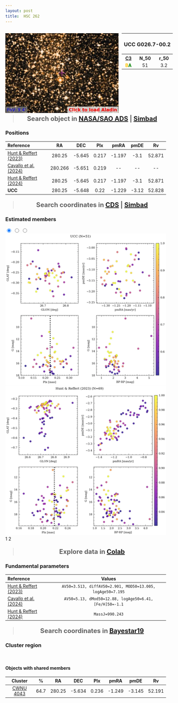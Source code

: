 ```yaml
---
layout: post
title:  HSC 262
---
```

<div style="display: flex; justify-content: space-between; width:720px;height:250px">
<div style="text-align: center;">

<!-- Static image + data attributes for FOV and target -->
<img id="aladin_img"
     data-umami-event="aladin_load"
     src="https://raw.githubusercontent.com/ucc23/Q1N/main/plots/hsc262_aladin.webp"
     alt="Click to load Aladin Lite" 
     style="width:355px;height:250px; cursor: pointer;"
     data-fov="0.107" 
     data-target="280.25 -5.648"/>
<!-- Div to contain Aladin Lite viewer -->
<div id="aladin-lite-div" style="width:355px;height:250px;display:none;"></div>
<!-- Aladin Lite script (will be loaded after the image is clicked) -->
<script src="{{ site.baseurl }}/scripts/aladin_load.js"></script>

</div>
<!-- Left block -->

<table style="width:355px;height:250px;">
  <!-- Row 1 (title) -->
  <tr>
    <td colspan="5"><h3>UCC G026.7-00.2</h3></td>
  </tr>
  <!-- Row 2 -->
  <tr>
    <th style="text-align: center;"><a href="https://ucc.ar/faq#what-is-the-c3-parameter" title="Combined class">C3</a></th>
    <th style="text-align: center;"><div title="Stars with membership probability >50%">N_50</div></th>
    <th style="text-align: center;"><div title="Radius that contains half the members [arcmin]">r_50</div></th>
  </tr>
  <!-- Row 3 -->
  <tr>
    <td style="text-align: center;"><span style="color: #FFC300; font-weight: bold;">B</span><span style="color: green; font-weight: bold;">A</span></td>
    <td style="text-align: center;">51</td>
    <td style="text-align: center;">3.2</td>
  </tr>
</table>
</div>

> <p style="text-align:center; font-weight: bold; font-size:20px">Search object in <a data-umami-event="nasa_search" href="https://ui.adsabs.harvard.edu/search/q=%20collection%3Aastronomy%20body%3A%22HSC%20262%22&sort=date%20desc%2C%20bibcode%20desc&p_=0" target="_blank">NASA/SAO ADS</a> | <a data-umami-event="simbad_search" href="https://simbad.cds.unistra.fr/simbad/sim-id-refs?Ident=hsc262" target="_blank">Simbad</a></p>


### Positions

| Reference    | RA    | DEC   | Plx  | pmRA  | pmDE   |  Rv  |
| :---         | :---: | :---: | :---: | :---: | :---: | :---: |
|[Hunt & Reffert (2023)](https://ui.adsabs.harvard.edu/abs/2023A%26A...673A.114H) | 280.25 | -5.645 | 0.217 | -1.197 | -3.1 | 52.871 |
|[Cavallo et al. (2024)](https://ui.adsabs.harvard.edu/abs/2024AJ....167...12C) | 280.266 | -5.651 | 0.219 | -- | -- | -- |
|[Hunt & Reffert (2024)](https://ui.adsabs.harvard.edu/abs/2024A%26A...686A..42H) | 280.25 | -5.645 | 0.217 | -1.197 | -3.1 | 52.871 |
| **UCC** |280.25 | -5.648 | 0.22 | -1.229 | -3.12 | 52.828 |

> <p style="text-align:center; font-weight: bold; font-size:20px">Search coordinates in <a data-umami-event="cds_coord_search" href="https://cdsportal.u-strasbg.fr/?target=280.25,-5.648" target="_blank">CDS</a> | <a data-umami-event="simbad_coord_search" href="https://simbad.cds.unistra.fr/mobile/object_list.html?coord=280.25%20-5.648&output=json&radius=5&userEntry=hsc262" target="_blank">Simbad</a></p>

### Estimated members

<div class="carousel">
<input type="radio" name="radio-btn" id="slide1" checked>
<input type="radio" name="radio-btn" id="slide1">
<input type="radio" name="radio-btn" id="slide2">
<div class="slides">
<div class="slide">
<a href="https://raw.githubusercontent.com/ucc23/Q1N/main/plots/UCC/hsc262.webp" target="_blank">
<img src="https://raw.githubusercontent.com/ucc23/Q1N/main/plots/UCC/hsc262.webp" alt="HSC 262 UCC">
</a>
</div>
<div class="slide">
<a href="https://raw.githubusercontent.com/ucc23/Q1N/main/plots/HUNT23/hsc262.webp" target="_blank">
<img src="https://raw.githubusercontent.com/ucc23/Q1N/main/plots/HUNT23/hsc262.webp" alt="HSC 262 HUNT23">
</a>
</div>
</div>
<div class="indicators">
<label for="slide1">1</label>
<label for="slide2">2</label>
</div>
</div>


> <p style="text-align:center; font-weight: bold; font-size:20px">Explore data in <a data-umami-event="colab" href="https://colab.research.google.com/github/ucc23/ucc/blob/main/assets/notebook.ipynb" target="_blank">Colab</a></p>


### Fundamental parameters

| Reference |  Values |
| :---      |  :---:  |
| [Hunt & Reffert (2023)](https://ui.adsabs.harvard.edu/abs/2023A%26A...673A.114H) | `AV50=3.513, diffAV50=2.901, MOD50=13.005, logAge50=7.195` |
| [Cavallo et al. (2024)](https://ui.adsabs.harvard.edu/abs/2024AJ....167...12C) | `AV50=5.13, dMod50=12.88, logAge50=6.41, [Fe/H]50=-1.1` |
| [Hunt & Reffert (2024)](https://ui.adsabs.harvard.edu/abs/2024A%26A...686A..42H) | `MassJ=990.243` |

> <p style="text-align:center; font-weight: bold; font-size:20px">Search coordinates in <a data-umami-event="bayestar" href="http://argonaut.skymaps.info/query?lon=26.725%20&lat=-0.264&coordsys=gal&mapname=bayestar2019" target="_blank">Bayestar19</a></p>


### Cluster region

<html lang="en">
  <body>
    <center>
    <div id="plot-params"
         data-oc-name="hsc262"
         data-ra-center="280.25"
         data-dec-center="-5.65"
         data-rad-deg="3.2"
         data-plx="0.22">
    </div>
    <div id="plot-container">
        <div id="plot"></div>
    </div>
    <script defer type="module" src="{{ site.baseurl }}/scripts/radec_scatter.js"></script>
    </center>
  </body>
</html>
<br>


#### Objects with shared members

| Cluster | <span title="Percentage of members that this OC shares with the ones listed">%</span>   | RA   | DEC   | Plx   | pmRA  | pmDE  | Rv    |
| :---:   | :-: |:---: | :---: | :---: | :---: | :---: | :---: |
|[CWNU 4043](/_clusters/cwnu4043/)| 64.7 | 280.25 | -5.634 | 0.236 | -1.249 | -3.145 | 52.191 |